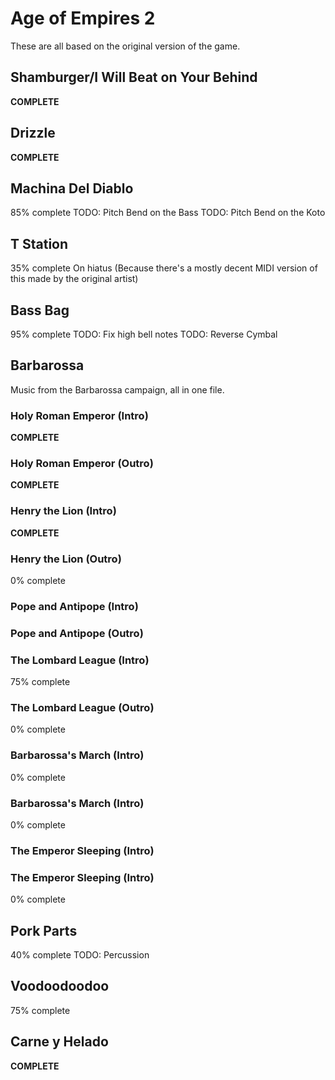 # Age of Empires 2
These are all based on the original version of the game.

## Shamburger/I Will Beat on Your Behind
**COMPLETE**

## Drizzle
**COMPLETE**

## Machina Del Diablo
85% complete
TODO: Pitch Bend on the Bass
TODO: Pitch Bend on the Koto

## T Station
35% complete
On hiatus (Because there's a mostly decent MIDI version of this made by the original artist)

## Bass Bag
95% complete
TODO: Fix high bell notes
TODO: Reverse Cymbal

## Barbarossa
Music from the Barbarossa campaign, all in one file.

### Holy Roman Emperor (Intro)
**COMPLETE**

### Holy Roman Emperor (Outro)
**COMPLETE**

### Henry the Lion (Intro)
**COMPLETE**

### Henry the Lion (Outro)
0% complete

### Pope and Antipope (Intro)

### Pope and Antipope (Outro)

### The Lombard League (Intro)
75% complete

### The Lombard League (Outro)
0% complete

### Barbarossa's March (Intro)
0% complete

### Barbarossa's March (Intro)
0% complete

### The Emperor Sleeping (Intro)

### The Emperor Sleeping (Intro)
0% complete

## Pork Parts
40% complete
TODO: Percussion

## Voodoodoodoo
75% complete

## Carne y Helado
**COMPLETE**
